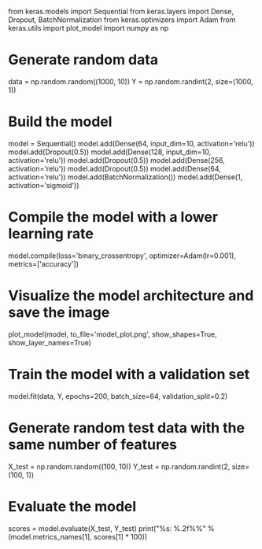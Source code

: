 from keras.models import Sequential
from keras.layers import Dense, Dropout, BatchNormalization
from keras.optimizers import Adam
from keras.utils import plot_model
import numpy as np

# Generate random data
data = np.random.random((1000, 10))
Y = np.random.randint(2, size=(1000, 1))

# Build the model
model = Sequential()
model.add(Dense(64, input_dim=10, activation='relu'))
model.add(Dropout(0.5))
model.add(Dense(128, input_dim=10, activation='relu'))
model.add(Dropout(0.5))
model.add(Dense(256, activation='relu'))
model.add(Dropout(0.5))
model.add(Dense(64, activation='relu'))
model.add(BatchNormalization())
model.add(Dense(1, activation='sigmoid'))

# Compile the model with a lower learning rate
model.compile(loss='binary_crossentropy', optimizer=Adam(lr=0.001), metrics=['accuracy'])

# Visualize the model architecture and save the image
plot_model(model, to_file='model_plot.png', show_shapes=True, show_layer_names=True)

# Train the model with a validation set
model.fit(data, Y, epochs=200, batch_size=64, validation_split=0.2)

# Generate random test data with the same number of features
X_test = np.random.random((100, 10))
Y_test = np.random.randint(2, size=(100, 1))

# Evaluate the model
scores = model.evaluate(X_test, Y_test)
print("%s: %.2f%%" % (model.metrics_names[1], scores[1] * 100))
